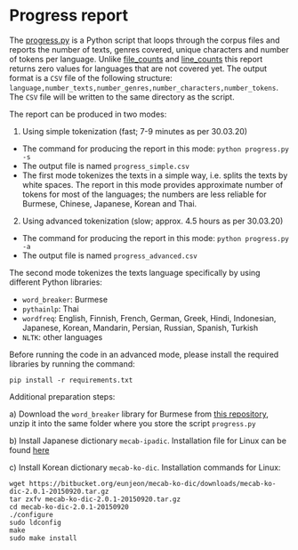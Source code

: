 # Progress report

The [progress.py](progress.py) is a Python script that loops through the corpus files and reports the number of texts, genres covered, unique characters and number of tokens per language. Unlike [file_counts](../file_counts) and [line_counts](../line_counts) this report returns zero values for languages that are not covered yet. The output format is a `CSV` file of the following structure:  `language,number_texts,number_genres,number_characters,number_tokens`. The `CSV` file will be written to the same directory as the script.

The report can be produced in two modes:

1. Using simple tokenization (fast; 7-9 minutes as per 30.03.20)
- The command for producing the report in this mode: `python progress.py -s`
- The output file is named `progress_simple.csv`
- The first mode tokenizes the texts in a simple way, i.e. splits the texts by white spaces. The report in this mode provides approximate number of tokens for most of the languages; the numbers are less reliable for Burmese, Chinese, Japanese, Korean and Thai.

2. Using advanced tokenization (slow; approx. 4.5 hours as per 30.03.20)
- The command for producing the report in this mode: `python progress.py -a`
- The output file is named `progress_advanced.csv`

The second mode tokenizes the texts language specifically by using different Python libraries:

- `word_breaker`: Burmese
- `pythainlp`: Thai
- `wordfreq`: English, Finnish, French, German, Greek, Hindi, Indonesian, Japanese, Korean, Mandarin, Persian, Russian, Spanish, Turkish
- `NLTK`: other languages

Before running the code in an advanced mode, please install the required libraries by running the command:

`pip install -r requirements.txt`

Additional preparation steps:

a) Download the `word_breaker` library for Burmese from [this repository](https://github.com/stevenay/myan-word-breaker), unzip it into the same folder where you store the script `progress.py`

b) Install Japanese dictionary `mecab-ipadic`. Installation file for Linux can be found [here](https://packages.ubuntu.com/xenial/all/mecab-ipadic-utf8/download)

c) Install Korean dictionary `mecab-ko-dic`. Installation commands for Linux:

```
wget https://bitbucket.org/eunjeon/mecab-ko-dic/downloads/mecab-ko-dic-2.0.1-20150920.tar.gz
tar zxfv mecab-ko-dic-2.0.1-20150920.tar.gz
cd mecab-ko-dic-2.0.1-20150920
./configure
sudo ldconfig
make
sudo make install
```

